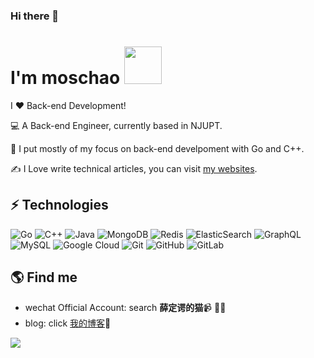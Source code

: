 ### Hi there 👋

<!--
**moschao/moschao** is a ✨ _special_ ✨ repository because its `README.md` (this file) appears on your GitHub profile.

Here are some ideas to get you started:

- 🔭 I’m currently working on ...
- 🌱 I’m currently learning ...
- 👯 I’m looking to collaborate on ...
- 🤔 I’m looking for help with ...
- 💬 Ask me about ...
- 📫 How to reach me: ...
- 😄 Pronouns: ...
- ⚡ Fun fact: ...
-->
# I'm moschao  <img src="https://github.com/Light-City/Light-City/blob/main/wave.gif?raw=true" width="60px">

I ❤️ Back-end Development!

:computer: A Back-end Engineer, currently based in NJUPT.

:vulcan_salute: I put mostly of my focus on back-end develpoment with Go and C++.

:writing_hand: I Love write technical articles, you can visit [my websites](https://moschao.github.io/).

## ⚡ Technologies

![Go](https://img.shields.io/badge/-go-%23E44D27?style=flat-square&logo=go&logoColor=ffffff)
![C++](https://img.shields.io/badge/-C++-00599C?style=flat-square&logo=c)
![Java](https://img.shields.io/badge/-java-E34A86?style=flat-square&logo=java)
![MongoDB](https://img.shields.io/badge/-MongoDB-black?style=flat-square&logo=mongodb)
![Redis](https://img.shields.io/badge/-Redis-black?style=flat-square&logo=Redis)
![ElasticSearch](https://img.shields.io/badge/-ElasticSearch-005571?style=flat-square&logo=elasticsearch)
![GraphQL](https://img.shields.io/badge/-GraphQL-E10098?style=flat-square&logo=graphql)
![MySQL](https://img.shields.io/badge/-MySQL-black?style=flat-square&logo=mysql)
![Google Cloud](https://img.shields.io/badge/Google%20Cloud-black?style=flat-square&logo=google-cloud)
![Git](https://img.shields.io/badge/-Git-black?style=flat-square&logo=git)
![GitHub](https://img.shields.io/badge/-GitHub-181717?style=flat-square&logo=github)
![GitLab](https://img.shields.io/badge/-GitLab-FCA121?style=flat-square&logo=gitlab)

## 🌎 Find me
- wechat Official Account: search **薛定谔的猫**📹 ✍🏾
- blog: click [我的博客](https://moschao.github.io)🏓
 <img src="https://gitee.com/w3cmiui/myblogimage/raw/master/img/os.jpeg?raw=true">

